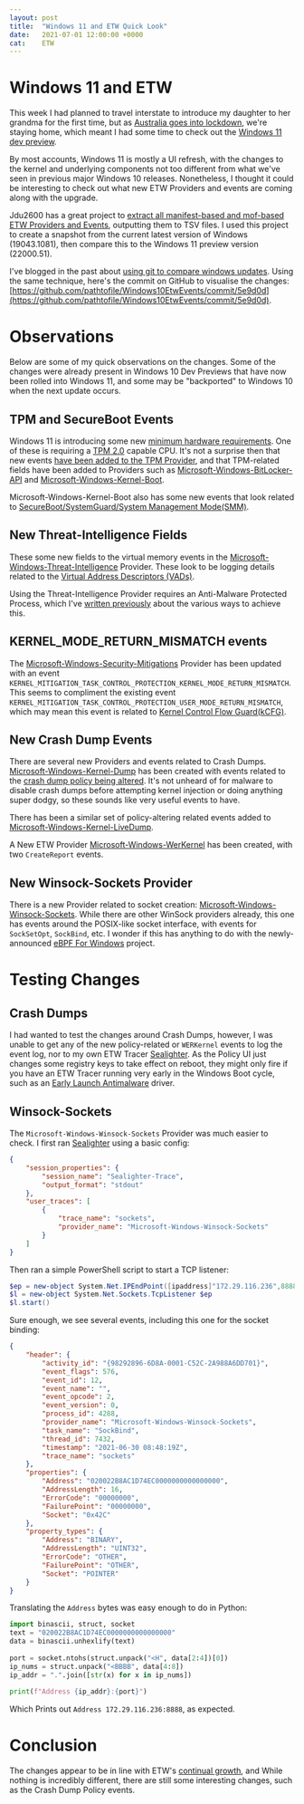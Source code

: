 ```yaml
---
layout: post
title:  "Windows 11 and ETW Quick Look"
date:   2021-07-01 12:00:00 +0000
cat:    ETW
---
```


# Windows 11 and ETW
This week I had planned to travel interstate to introduce my daughter to her grandma for the first time, but as
[Australia goes into lockdown](https://www.bbc.com/news/world-australia-57661144), we're staying home, which meant
I had some time to check out the [Windows 11 dev preview](https://blogs.windows.com/windows-insider/2021/06/28/announcing-the-first-insider-preview-for-windows-11/).
 
By most accounts, Windows 11 is mostly a UI refresh, with the changes to the kernel and underlying components not
too different from what we've seen in previous major Windows 10 releases. Nonetheless, I thought it could be interesting
to check out what new ETW Providers and events are coming along with the upgrade.
 
Jdu2600 has a great project to [extract all manifest-based and mof-based ETW Providers and Events](https://github.com/jdu2600/Windows10EtwEvents),
outputting them to TSV files. I used this project to create a snapshot from the current latest version of Windows (19043.1081), then
compare this to the Windows 11 preview version (22000.51).
 
I've blogged in the past about [using git to compare windows updates](https://blog.tofile.dev/2020/11/19/actions.html). Using the same technique,
here's the commit on GitHub to visualise the changes: [https://github.com/pathtofile/Windows10EtwEvents/commit/5e9d0d](https://github.com/pathtofile/Windows10EtwEvents/commit/5e9d0d).
 
# Observations
Below are some of my quick observations on the changes. Some of the changes were already present in Windows 10 Dev Previews that have now been rolled into Windows 11, and
some may be "backported" to Windows 10 when the next update occurs.
 
## TPM and SecureBoot Events
Windows 11 is introducing some new [minimum hardware requirements](https://blogs.windows.com/windows-insider/2021/06/28/update-on-windows-11-minimum-system-requirements/).
One of these is requiring a [TPM 2.0](https://en.wikipedia.org/wiki/Trusted_Platform_Module) capable CPU.
It's not a surprise then that new events [have been added to the TPM Provider](https://github.com/pathtofile/Windows10EtwEvents/commit/5e9d0d6786d26eb03856b1136a159ce5da6a6b9d#diff-8881f718d987049959f6f5b9480d449bdf5849152165815f0049d3f2dea8ec5f), and that TPM-related fields have been added to Providers
such as [Microsoft-Windows-BitLocker-API](https://github.com/pathtofile/Windows10EtwEvents/commit/5e9d0d6786d26eb03856b1136a159ce5da6a6b9d#diff-5da40149bb6ca7bfed63d129c3adb422ca191523af98e3e6ab801224a7c08137) and [Microsoft-Windows-Kernel-Boot](https://github.com/pathtofile/Windows10EtwEvents/commit/5e9d0d6786d26eb03856b1136a159ce5da6a6b9d#diff-ff4e3706887a2ce4b4d9bdad498927e35133539187a9605c1380729741b3d48b).
 
 
Microsoft-Windows-Kernel-Boot also has some new events that look related to [SecureBoot/SystemGuard/System Management Mode(SMM)](https://docs.microsoft.com/en-us/windows/security/threat-protection/windows-defender-system-guard/system-guard-secure-launch-and-smm-protection).
 
 
## New Threat-Intelligence Fields
These some new fields to the virtual memory events in the [Microsoft-Windows-Threat-Intelligence](https://github.com/pathtofile/Windows10EtwEvents/commit/5e9d0d6786d26eb03856b1136a159ce5da6a6b9d#diff-782f426e7aa3c45e7252fe11cdaccbf425e58e352b27739a702f34a941d01364) Provider.
These look to be logging details related to the [Virtual Address Descriptors (VADs)](https://docs.microsoft.com/en-us/windows-hardware/drivers/debugger/-vad).
 
Using the Threat-Intelligence Provider requires an Anti-Malware Protected Process, which I've [written previously](https://blog.tofile.dev/2021/05/12/sealighterti.html)
about the various ways to achieve this.
 
 
## KERNEL_MODE_RETURN_MISMATCH events
The [Microsoft-Windows-Security-Mitigations](https://github.com/pathtofile/Windows10EtwEvents/commit/5e9d0d6786d26eb03856b1136a159ce5da6a6b9d#diff-af2b240095a646746420c3f8e931de26ed9f91fafb664ed519b440effa8728a5) Provider has been updated
with an event `KERNEL_MITIGATION_TASK_CONTROL_PROTECTION_KERNEL_MODE_RETURN_MISMATCH`. This seems to compliment the existing event `KERNEL_MITIGATION_TASK_CONTROL_PROTECTION_USER_MODE_RETURN_MISMATCH`, which may mean this event is related to [Kernel Control Flow Guard(kCFG)](https://www.crowdstrike.com/blog/state-of-exploit-development-part-1/).
 
 
## New Crash Dump Events
There are several new Providers and events related to Crash Dumps. [Microsoft-Windows-Kernel-Dump](https://github.com/pathtofile/Windows10EtwEvents/commit/5e9d0d6786d26eb03856b1136a159ce5da6a6b9d#diff-1402726707f07d0488e3e4fc776301cd188573b52c68ee046fffa1369ae9d019) has been created with events related
to the [crash dump policy being altered](https://docs.microsoft.com/en-us/windows/client-management/generate-kernel-or-complete-crash-dump).
It's not unheard of for malware to disable crash dumps before attempting kernel injection or doing anything super dodgy, so these sounds like very useful events to have.
 
There has been a similar set of policy-altering related events added to [Microsoft-Windows-Kernel-LiveDump](https://github.com/pathtofile/Windows10EtwEvents/commit/5e9d0d6786d26eb03856b1136a159ce5da6a6b9d#diff-b025fda853ace06a922952366f035dd43c9ce7e48d323bd15f99b9a23d94fdef).
 
A New ETW Provider [Microsoft-Windows-WerKernel](https://github.com/pathtofile/Windows10EtwEvents/commit/5e9d0d6786d26eb03856b1136a159ce5da6a6b9d#diff-57a60dc840fdd44e772009b0dec66d1fa1c8ded88cd9ef8019fde00e065afcaf) has been created, with two `CreateReport` events.
 
 
## New Winsock-Sockets Provider
There is a new Provider related to socket creation: [Microsoft-Windows-Winsock-Sockets](https://github.com/pathtofile/Windows10EtwEvents/commit/5e9d0d6786d26eb03856b1136a159ce5da6a6b9d#diff-9b2f3b3f6ad5b3e520a083b4680b68b9dcd3b9ddc312bb0d1555a8ac740fe4b0). While there are other WinSock
providers already, this one has events around the POSIX-like socket interface, with events for `SockSetOpt`, `SockBind`, etc. I wonder if this
has anything to do with the newly-announced [eBPF For Windows](https://github.com/microsoft/ebpf-for-windows/) project.
 
 
# Testing Changes
 
## Crash Dumps
I had wanted to test the changes around Crash Dumps, however, I was unable to get any of the new policy-related or `WERKernel` events to log the event log,
nor to my own ETW Tracer [Sealighter](https://github.com/pathtofile/Sealighter). As the Policy UI just changes some registry keys to take effect on reboot, they might
only fire if you have an ETW Tracer running very early in the Windows Boot cycle, such as an [Early Launch Antimalware](https://docs.microsoft.com/en-us/windows-hardware/drivers/install/early-launch-antimalware) driver.
 
 
## Winsock-Sockets
The `Microsoft-Windows-Winsock-Sockets` Provider was much easier to check. I first ran [Sealighter](https://github.com/pathtofile/Sealighter) using a basic config:
```json
{
    "session_properties": {
        "session_name": "Sealighter-Trace",
        "output_format": "stdout"
    },
    "user_traces": [
        {
            "trace_name": "sockets",
            "provider_name": "Microsoft-Windows-Winsock-Sockets"
        }
    ]
}
```
 
Then ran a simple PowerShell script to start a TCP listener:
```powershell
$ep = new-object System.Net.IPEndPoint([ipaddress]"172.29.116.236",8888) 
$l = new-object System.Net.Sockets.TcpListener $ep
$l.start() 
```
 
Sure enough, we see several events, including this one for the socket binding:
```json
{
    "header": {
        "activity_id": "{98292896-6D8A-0001-C52C-2A988A6DD701}",
        "event_flags": 576,
        "event_id": 12,
        "event_name": "",
        "event_opcode": 2,
        "event_version": 0,
        "process_id": 4288,
        "provider_name": "Microsoft-Windows-Winsock-Sockets",
        "task_name": "SockBind",
        "thread_id": 7432,
        "timestamp": "2021-06-30 08:48:19Z",
        "trace_name": "sockets"
    },
    "properties": {
        "Address": "020022B8AC1D74EC0000000000000000",
        "AddressLength": 16,
        "ErrorCode": "00000000",
        "FailurePoint": "00000000",
        "Socket": "0x42C"
    },
    "property_types": {
        "Address": "BINARY",
        "AddressLength": "UINT32",
        "ErrorCode": "OTHER",
        "FailurePoint": "OTHER",
        "Socket": "POINTER"
    }
}
```
 
Translating the `Address` bytes was easy enough to do in Python:
```python
import binascii, struct, socket
text = "020022B8AC1D74EC0000000000000000"
data = binascii.unhexlify(text)
 
port = socket.ntohs(struct.unpack("<H", data[2:4])[0])
ip_nums = struct.unpack("<BBBB", data[4:8])
ip_addr = ".".join([str(x) for x in ip_nums])
 
print(f"Address {ip_addr}:{port}")
```
Which Prints out `Address 172.29.116.236:8888`, as expected.
 
 
# Conclusion
The changes appear to be in line with ETW's [continual growth](https://github.com/jdu2600/Windows10EtwEvents#windows-10-etw-events), and
While nothing is incredibly different, there are still some interesting changes, such as the Crash Dump Policy events.

